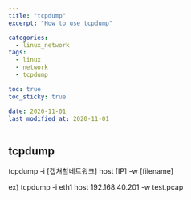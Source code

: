 ```yaml
---
title: "tcpdump"
excerpt: "How to use tcpdump"

categories:
  - linux_network
tags:
  - linux
  - network
  - tcpdump

toc: true
toc_sticky: true

date: 2020-11-01
last_modified_at: 2020-11-01
---
```


## tcpdump

tcpdump -i [캡쳐할네트워크] host [IP] -w [filename]

ex) tcpdump -i eth1 host 192.168.40.201 -w test.pcap
